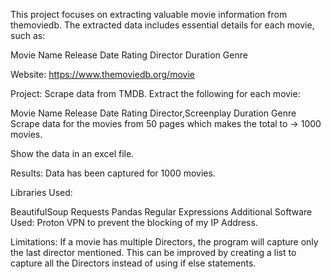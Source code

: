 This project focuses on extracting valuable movie information from themoviedb. The extracted data includes essential details for each movie, such as:

Movie Name
Release Date
Rating
Director
Duration
Genre

Website: https://www.themoviedb.org/movie

Project: Scrape data from TMDB. Extract the following for each movie:

Movie Name Release Date Rating Director,Screenplay Duration Genre Scrape data for the movies from 50 pages which makes the total to -> 1000 movies.

Show the data in an excel file.

Results: Data has been captured for 1000 movies.

Libraries Used:

BeautifulSoup Requests Pandas Regular Expressions Additional Software Used: Proton VPN to prevent the blocking of my IP Address.

Limitations: If a movie has multiple Directors, the program will capture only the last director mentioned. This can be improved by creating a list to capture all the Directors instead of using if else statements.
